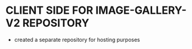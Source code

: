 # CLIENT SIDE FOR IMAGE-GALLERY-V2 REPOSITORY

* created a separate repository for hosting purposes
